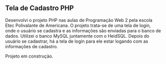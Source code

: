 ## Tela de Cadastro PHP

Desenvolvi o projeto PHP nas aulas de Programação Web 2 pela escola Etec Polivalante de Americana.
O projeto trata-se de uma tela de login, onde o usuário se cadastra e as informações são enviadas para o banco de dados. Utilizei o banco MySQL juntamente com o HeidSQL.
Depois do usuário se cadastrar, há a tela de login para ele estar logando com as informações de cadastro.

Projeto em construção.

